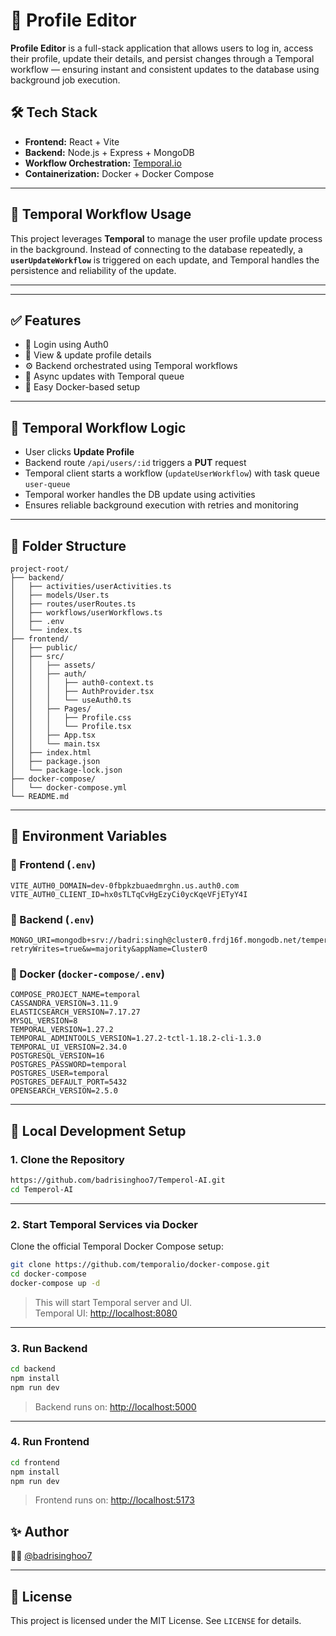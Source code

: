 # 🚀 Profile Editor

**Profile Editor** is a full-stack application that allows users to log in, access their profile, update their details, and persist changes through a Temporal workflow — ensuring instant and consistent updates to the database using background job execution.



## 🛠 Tech Stack

- **Frontend:** React + Vite
- **Backend:** Node.js + Express + MongoDB
- **Workflow Orchestration:** [Temporal.io](https://temporal.io/)
- **Containerization:** Docker + Docker Compose

---

## 🧠 Temporal Workflow Usage

This project leverages **Temporal** to manage the user profile update process in the background. Instead of connecting to the database repeatedly, a **`userUpdateWorkflow`** is triggered on each update, and Temporal handles the persistence and reliability of the update.

---

---

## ✅ Features

* 🔐 Login using Auth0
* 👤 View & update profile details
* ⚙️ Backend orchestrated using Temporal workflows
* 🧠 Async updates with Temporal queue
* 🐳 Easy Docker-based setup

---

## 🧠 Temporal Workflow Logic

* User clicks **Update Profile**
* Backend route `/api/users/:id` triggers a **PUT** request
* Temporal client starts a workflow (`updateUserWorkflow`) with task queue `user-queue`
* Temporal worker handles the DB update using activities
* Ensures reliable background execution with retries and monitoring

---

## 📂 Folder Structure

```
project-root/
├── backend/
│   ├── activities/userActivities.ts
│   ├── models/User.ts
│   ├── routes/userRoutes.ts
│   ├── workflows/userWorkflows.ts
│   ├── .env
│   └── index.ts
├── frontend/
│   ├── public/
│   ├── src/
│   │   ├── assets/
│   │   ├── auth/
│   │   │   ├── auth0-context.ts
│   │   │   ├── AuthProvider.tsx
│   │   │   └── useAuth0.ts
│   │   ├── Pages/
│   │   │   ├── Profile.css
│   │   │   └── Profile.tsx
│   │   ├── App.tsx
│   │   └── main.tsx
│   ├── index.html
│   ├── package.json
│   └── package-lock.json
├── docker-compose/
│   └── docker-compose.yml
└── README.md
```

---

## 🧪 Environment Variables

### 🔐 Frontend (`.env`)
```env
VITE_AUTH0_DOMAIN=dev-0fbpkzbuaedmrghn.us.auth0.com
VITE_AUTH0_CLIENT_ID=hx0sTLTqCvHgEzyCi0ycKqeVFjETyY4I
```

### 🔐 Backend (`.env`)
```env
MONGO_URI=mongodb+srv://badri:singh@cluster0.frdj16f.mongodb.net/temperolAiDB?retryWrites=true&w=majority&appName=Cluster0
```

### 🐳 Docker (`docker-compose/.env`)
```env
COMPOSE_PROJECT_NAME=temporal
CASSANDRA_VERSION=3.11.9
ELASTICSEARCH_VERSION=7.17.27
MYSQL_VERSION=8
TEMPORAL_VERSION=1.27.2
TEMPORAL_ADMINTOOLS_VERSION=1.27.2-tctl-1.18.2-cli-1.3.0
TEMPORAL_UI_VERSION=2.34.0
POSTGRESQL_VERSION=16
POSTGRES_PASSWORD=temporal
POSTGRES_USER=temporal
POSTGRES_DEFAULT_PORT=5432
OPENSEARCH_VERSION=2.5.0
```

---

## 🚀 Local Development Setup

### 1. Clone the Repository

```bash
https://github.com/badrisinghoo7/Temperol-AI.git
cd Temperol-AI
```

---

### 2. Start Temporal Services via Docker

Clone the official Temporal Docker Compose setup:

```bash
git clone https://github.com/temporalio/docker-compose.git
cd docker-compose
docker-compose up -d
```

> This will start Temporal server and UI.  
> Temporal UI: [http://localhost:8080](http://localhost:8080)

---

### 3. Run Backend

```bash
cd backend
npm install
npm run dev
```

> Backend runs on: [http://localhost:5000](http://localhost:5000)

---

### 4. Run Frontend

```bash
cd frontend
npm install
npm run dev
```

> Frontend runs on: [http://localhost:5173](http://localhost:5173)



## ✨ Author

👨‍💻 [@badrisinghoo7](https://github.com/badrisinghoo7)

---

## 📜 License

This project is licensed under the MIT License. See `LICENSE` for details.
